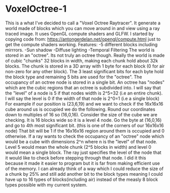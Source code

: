 # VoxelOctree-1
  This is a what I've decided to call a "Voxel Octree Raytracer". It generate a world made of blocks which you can move around in and view using a ray traced image. It uses OpenGL compute shaders and GLFW. I started by copying code from: https://antongerdelan.net/opengl/compute.html
just to get the compute shaders working.
Features:
-5 different blocks including mirrrors.
-Sun shadow
-Diffuse lighting
-Temporal Filtering
  The world is stored in an "octree". Its not truly an octree though. Really the world is made of cubic "chunks" 32 blocks in width, making each chunk hold about 32k blocks. The chunk is stored in a 3D array with 1 byte for each block (0 for air non-zero for any other block). The 3 least significant bits for each byte hold the block type and remaining 5 bits are used for the "octree". The occupancy of an octree node is stored in a single bit.
 An octree has "nodes" which are the cubic regions that an octree is subdivided into. I will say that the "level" of a node is 5 if that nodes width is 2^5=32 (i.e an entire chunk). I will say the level is 0 if the width of that node is 2^0=1 (i.e a single block)  
  For example if our position is (23,6,19) and we want to check if the 16x16x16 cube around us is occupied we do the following.
  Round our coordinates down to multiples of 16 so (16,0,16).
  Consider the size of the cube we are checking. It is 16 blocks wide so it is a level 4 node.
  Go the byte at (16,0,16) and go to 4th most significant bit. (this is one of the corners of our 16x16x16 node) 
  That bit will be 1 if the 16x16x16 region around them is occupied and 0 otherwise.
 If a ray wants to check the occupancy of an "octree" node which would be a cube with dimensions 2^n where n is the "level" of that node. Level 5 would mean the whole chunk (2^5 blocks in width) and level 0 would mean a single block. The ray just specifies the level of the node that it would like to check before stepping through that node.
  I did it this because it made it easier to program but it is far from making efficient use of the memory. I can already think of a way which I could reduce the size of a chunk by 25% and still add another bit to the block types meaning I could have up to 16 types of blocks(including air) instead of the measly 8 block types possible with my current system.
